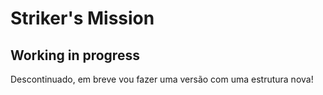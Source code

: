 # Striker's Mission
## Working in progress

Descontinuado, em breve vou fazer uma versão com uma estrutura nova!
